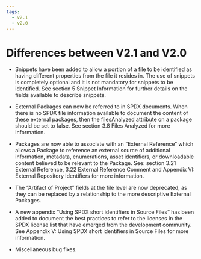 ```yaml
---
tags:
  - v2.1
  - v2.0
---
```


# Differences between V2.1 and V2.0

- Snippets have been added to allow a portion of a file to be identified as
  having different properties from the file it resides in.
  The use of snippets is completely optional and it is not mandatory for
  snippets to be identified. See section 5 Snippet Information for further
  details on the fields available to describe snippets.

- External Packages can now be referred to in SPDX documents.
  When there is no SPDX file information available to document the content of
  these external packages, then the filesAnalyzed attribute on a package should
  be set to false. See section 3.8 Files Analyzed for more information.

- Packages are now able to associate with an “External Reference” which allows
  a Package to reference an external source of additional information,
  metadata, enumerations, asset identifiers, or downloadable content believed
  to be relevant to the Package.
  See: section 3.21  External Reference, 3.22 External Reference Comment and
  Appendix VI:  External Repository Identifiers for more information.

- The “Artifact of Project” fields at the file level are now deprecated,
  as they can be replaced by a relationship to the more descriptive
  External Packages.

- A new appendix “Using SPDX short identifiers in Source Files” has been added
  to document the best practices to refer to the licenses in the SPDX license
  list that have emerged from the development community.
  See Appendix V: Using SPDX short identifiers in Source Files for more
  information.

- Miscellaneous bug fixes.
